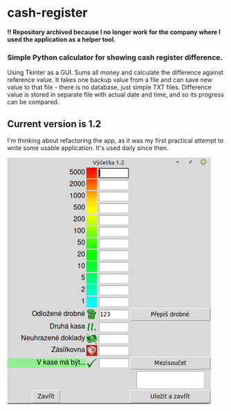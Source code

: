 # cash-register
**!! Repository archived because I no longer work for the company where I used the application as a helper tool.**
### Simple Python calculator for showing cash register difference.

Using Tkinter as a GUI. Sums all money and calculate the difference against reference value. It takes one backup value from a file and can save new value to that file - there is no database, just simple TXT files. Difference value is stored in separate file with actual date and time, and so its progress can be compared. 

## Current version is 1.2
I'm thinking about refactoring the app, as it was my first practical attempt to write some usable application. It's used daily since then.

![printscreen](/img/printscreen.png)
